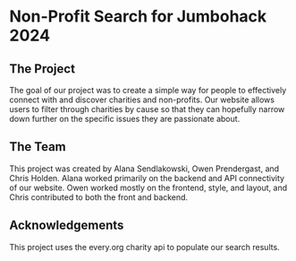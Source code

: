 # Non-Profit Search for Jumbohack 2024 
## The Project
The goal of our project was to create a simple way for people to effectively connect with and discover charities and non-profits. Our website allows users to filter through charities by cause so that they can hopefully narrow down further on the specific issues they are passionate about. 

## The Team
This project was created by Alana Sendlakowski, Owen Prendergast, and Chris Holden. Alana worked primarily on the backend and API connectivity of our website. Owen worked mostly on the frontend, style, and layout, and Chris contributed to both the front and backend.

## Acknowledgements
This project uses the every.org charity api to populate our search results.
